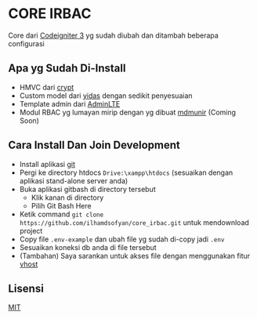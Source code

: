 # CORE IRBAC
Core dari [Codeigniter 3](https://github.com/bcit-ci/CodeIgniter) yg sudah diubah dan ditambah beberapa configurasi

## Apa yg Sudah Di-Install
* HMVC dari [crypt](https://github.com/Crypt/Codeigniter-HMVC)
* Custom model dari [yidas](https://github.com/yidas/codeigniter-model) dengan sedikit penyesuaian
* Template admin dari [AdminLTE](https://adminlte.io/themes/dev/AdminLTE/)
* Modul RBAC yg lumayan mirip dengan yg dibuat [mdmunir](https://github.com/mdmunir/yii2-admin) (Coming Soon)

## Cara Install Dan Join Development
* Install aplikasi [git](https://git-scm.com/downloads)
* Pergi ke directory htdocs `Drive:\xampp\htdocs` (sesuaikan dengan aplikasi stand-alone server anda)
* Buka aplikasi gitbash di directory tersebut
	* Klik kanan di directory
	* Pilih Git Bash Here
* Ketik command `git clone https://github.com/ilhamdsofyan/core_irbac.git` untuk mendownload project
* Copy file `.env-example` dan ubah file yg sudah di-copy jadi `.env`
* Sesuaikan koneksi db anda di file tersebut
* (Tambahan) Saya sarankan untuk akses file dengan menggunakan fitur [vhost](https://www.cloudways.com/blog/configure-virtual-host-on-windows-10-for-wordpress/)

## Lisensi
[MIT](https://choosealicense.com/licenses/mit/)
